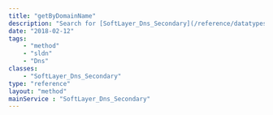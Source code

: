 ```yaml
---
title: "getByDomainName"
description: "Search for [SoftLayer_Dns_Secondary](/reference/datatypes/SoftLayer_Dns_Secondary) records by domain name. getByDomainName() performs an inclusive search for secondary domain records, returning multiple records based on partial name matches. Use this method to locate secondary domain records if you don't have access to their id numbers. "
date: "2018-02-12"
tags:
    - "method"
    - "sldn"
    - "Dns"
classes:
    - "SoftLayer_Dns_Secondary"
type: "reference"
layout: "method"
mainService : "SoftLayer_Dns_Secondary"
---
```

